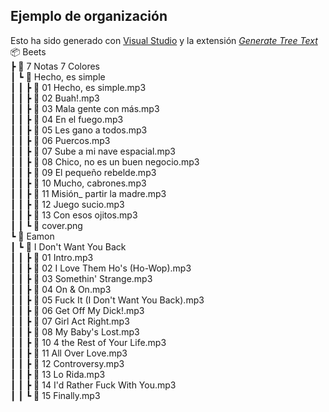 ## Ejemplo de organización

Esto ha sido generado con [Visual Studio](../Dev/Programas.md#visual_estudio_code) y la extensión _[Generate Tree Text](https://marketplace.visualstudio.com/items?itemName=Shinotatwu-DS.file-tree-generator)_
📦 Beets  
 ┣ 📂 7 Notas 7 Colores  
 ┃ ┗ 📂 Hecho, es simple  
 ┃ ┃ ┣ 📜 01 Hecho, es simple.mp3  
 ┃ ┃ ┣ 📜 02 Buah!.mp3  
 ┃ ┃ ┣ 📜 03 Mala gente con más.mp3  
 ┃ ┃ ┣ 📜 04 En el fuego.mp3  
 ┃ ┃ ┣ 📜 05 Les gano a todos.mp3  
 ┃ ┃ ┣ 📜 06 Puercos.mp3  
 ┃ ┃ ┣ 📜 07 Sube a mi nave espacial.mp3  
 ┃ ┃ ┣ 📜 08 Chico, no es un buen negocio.mp3  
 ┃ ┃ ┣ 📜 09 El pequeño rebelde.mp3  
 ┃ ┃ ┣ 📜 10 Mucho, cabrones.mp3  
 ┃ ┃ ┣ 📜 11 Misión_ partir la madre.mp3  
 ┃ ┃ ┣ 📜 12 Juego sucio.mp3  
 ┃ ┃ ┣ 📜 13 Con esos ojitos.mp3  
 ┃ ┃ ┗ 📜 cover.png  
 ┗ 📂 Eamon  
 ┃ ┗ 📂 I Don't Want You Back  
 ┃ ┃ ┣ 📜 01 Intro.mp3  
 ┃ ┃ ┣ 📜 02 I Love Them Ho's (Ho-Wop).mp3  
 ┃ ┃ ┣ 📜 03 Somethin' Strange.mp3  
 ┃ ┃ ┣ 📜 04 On & On.mp3  
 ┃ ┃ ┣ 📜 05 Fuck It (I Don't Want You Back).mp3  
 ┃ ┃ ┣ 📜 06 Get Off My Dick!.mp3  
 ┃ ┃ ┣ 📜 07 Girl Act Right.mp3  
 ┃ ┃ ┣ 📜 08 My Baby's Lost.mp3  
 ┃ ┃ ┣ 📜 10 4 the Rest of Your Life.mp3  
 ┃ ┃ ┣ 📜 11 All Over Love.mp3  
 ┃ ┃ ┣ 📜 12 Controversy.mp3  
 ┃ ┃ ┣ 📜 13 Lo Rida.mp3  
 ┃ ┃ ┣ 📜 14 I'd Rather Fuck With You.mp3  
 ┃ ┃ ┗ 📜 15 Finally.mp3